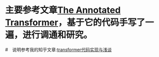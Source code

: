 # 主要参考文章[The Annotated Transformer](http://nlp.seas.harvard.edu/2018/04/03/attention.html)，基于它的代码手写了一遍，进行调通和研究。
#　说明参考我的知乎文章:[transformer代码实现与浅谈](https://zhuanlan.zhihu.com/p/73093159)
